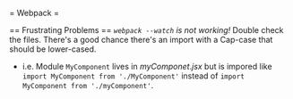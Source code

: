 = Webpack =

== Frustrating Problems ==
*`webpack --watch` is not working!*
Double check the files. There's a good chance there's an import with a Cap-case that should be lower-cased.
- i.e. Module `MyComponent` lives in $myComponet.jsx$ but is impored like `import MyComponent from './MyComponent'` instead of `import MyComponent from './myComponent'`.
